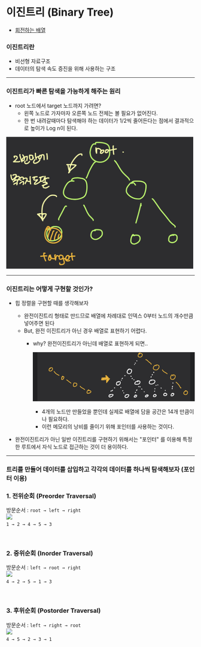 # 이진트리 (Binary Tree)
* [회전하는 배열](./src/searchRotatedArray.java)

### 이진트리란
- 비선형 자료구조
- 데이터의 탐색 속도 증진을 위해 사용하는 구조
---
### 이진트리가 빠른 탐색을 가능하게 해주는 원리
- root 노드에서 target 노드까지 가려면?
  - 왼쪽 노드로 가자마자 오른쪽 노드 전체는 볼 필요가 없어진다.
  - 한 번 내려갈때마다 탐색해야 하는 데이터가 1/2씩 줄어든다는 점에서 결과적으로 높이가 Log n이 된다.

<img src="../../img/binaryTree.jpeg" width="500">

---
### 이진트리는 어떻게 구현할 것인가?
- 힙 정렬을 구현할 때를 생각해보자
  - 완전이진트리 형태로 만드므로 배열에 차례대로 인덱스 0부터 노드의 개수만큼 넣어주면 된다
  - But, 완전 이진트리가 아닌 경우 배열로 표현하기 어렵다.
    - why? 완전이진트리가 아닌데 배열로 표현하게 되면..

      ![binaryTree2](images/binaryTree2.jpeg)
      - 4개의 노드만 만들었을 뿐인데 실제로 배열에 담을 공간은 14개 만큼이나 필요하다.
      - 이런 메모리의 낭비를 줄이기 위해 포인터를 사용하는 것이다.


- 완전이진트리가 아닌 일반 이진트리를 구현하기 위해서는 "포인터" 를 이용해 특정한 루트에서 자식 노드로 접근하는 것이 더 용이하다.
---

### 트리를 만들어 데이터를 삽입하고 각각의 데이터를 하나씩 탐색해보자 (포인터 이용)
### 1. 전위순회 (Preorder Traversal)
방문순서 : `root → left → right`<br/>
<img src="imges/preorder.jpeg" width="500"><br/>
`1 → 2 → 4 → 5 → 3`
<br/><br/><br/>

### 2. 중위순회 (Inorder Traversal)
방문순서 : `left → root → right`<br/>
<img src="imges/preorder.jpeg" width="500"><br/>
`4 → 2 → 5 → 1 → 3`
<br/><br/><br/>

### 3. 후위순회 (Postorder Traversal)
방문순서 : `left → right → root`<br/>
<img src="imges/preorder.jpeg" width="500"><br/>
`4 → 5 → 2 → 3 → 1`
<br/><br/><br/>
